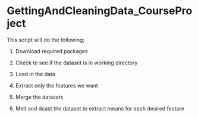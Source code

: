 # GettingAndCleaningData_CourseProject

This script will do the following;

1. Download required packages

2. Check to see if the dataset is in working directory

3. Load in the data

4. Extract only the features we want 

5. Merge the datasets

6. Melt and dcast the dataset to extract means for each desired feature
